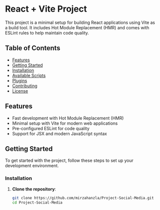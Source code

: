 # React + Vite Project

This project is a minimal setup for building React applications using Vite as a build tool. It includes Hot Module Replacement (HMR) and comes with ESLint rules to help maintain code quality.

## Table of Contents

- [Features](#features)
- [Getting Started](#getting-started)
- [Installation](#installation)
- [Available Scripts](#available-scripts)
- [Plugins](#plugins)
- [Contributing](#contributing)
- [License](#license)

## Features

- Fast development with Hot Module Replacement (HMR)
- Minimal setup with Vite for modern web applications
- Pre-configured ESLint for code quality
- Support for JSX and modern JavaScript syntax

## Getting Started

To get started with the project, follow these steps to set up your development environment.

### Installation

1. **Clone the repository**:
   ```bash
   git clone https://github.com/mirzahanzla/Project-Social-Media.git
   cd Project-Social-Media
